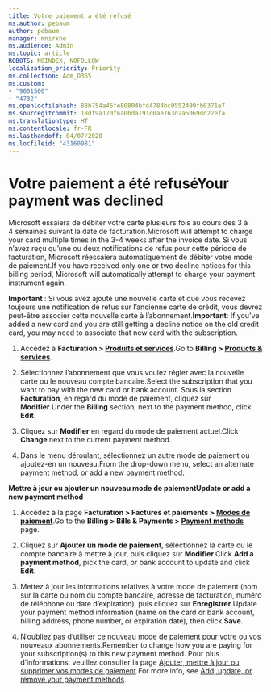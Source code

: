 ```yaml
---
title: Votre paiement a été refusé
ms.author: pebaum
author: pebaum
manager: mnirkhe
ms.audience: Admin
ms.topic: article
ROBOTS: NOINDEX, NOFOLLOW
localization_priority: Priority
ms.collection: Adm_O365
ms.custom:
- "9001506"
- "4732"
ms.openlocfilehash: 88b754a45fe80804bfd4784bc0552499fb0371e7
ms.sourcegitcommit: 18df9a170f6a0bda191c0ae763d2a5069dd22efa
ms.translationtype: HT
ms.contentlocale: fr-FR
ms.lasthandoff: 04/07/2020
ms.locfileid: "43160981"
---
```

# <a name="your-payment-was-declined"></a><span data-ttu-id="7d6b4-102">Votre paiement a été refusé</span><span class="sxs-lookup"><span data-stu-id="7d6b4-102">Your payment was declined</span></span>

<span data-ttu-id="7d6b4-103">Microsoft essaiera de débiter votre carte plusieurs fois au cours des 3 à 4 semaines suivant la date de facturation.</span><span class="sxs-lookup"><span data-stu-id="7d6b4-103">Microsoft will attempt to charge your card multiple times in the 3-4 weeks after the invoice date.</span></span>  <span data-ttu-id="7d6b4-104">Si vous n’avez reçu qu’une ou deux notifications de refus pour cette période de facturation, Microsoft réessaiera automatiquement de débiter votre mode de paiement.</span><span class="sxs-lookup"><span data-stu-id="7d6b4-104">If you have received only one or two decline notices for this billing period, Microsoft will automatically attempt to charge your payment instrument again.</span></span>  

<span data-ttu-id="7d6b4-105">**Important** : Si vous avez ajouté une nouvelle carte et que vous recevez toujours une notification de refus sur l’ancienne carte de crédit, vous devrez peut-être associer cette nouvelle carte à l’abonnement.</span><span class="sxs-lookup"><span data-stu-id="7d6b4-105">**Important**: If you've added a new card and you are still getting a decline notice on the old credit card, you may need to associate that new card with the subscription.</span></span>

1. <span data-ttu-id="7d6b4-106">Accédez à **Facturation > [Produits et services](https://go.microsoft.com/fwlink/p/?linkid=842054)**.</span><span class="sxs-lookup"><span data-stu-id="7d6b4-106">Go to **Billing > [Products & services](https://go.microsoft.com/fwlink/p/?linkid=842054)**.</span></span>

2. <span data-ttu-id="7d6b4-107">Sélectionnez l’abonnement que vous voulez régler avec la nouvelle carte ou le nouveau compte bancaire.</span><span class="sxs-lookup"><span data-stu-id="7d6b4-107">Select the subscription that you want to pay with the new card or bank account.</span></span> <span data-ttu-id="7d6b4-108">Sous la section **Facturation**, en regard du mode de paiement, cliquez sur **Modifier**.</span><span class="sxs-lookup"><span data-stu-id="7d6b4-108">Under the **Billing** section, next to the payment method, click **Edit**.</span></span>

3. <span data-ttu-id="7d6b4-109">Cliquez sur **Modifier** en regard du mode de paiement actuel.</span><span class="sxs-lookup"><span data-stu-id="7d6b4-109">Click **Change** next to the current payment method.</span></span>

4. <span data-ttu-id="7d6b4-110">Dans le menu déroulant, sélectionnez un autre mode de paiement ou ajoutez-en un nouveau.</span><span class="sxs-lookup"><span data-stu-id="7d6b4-110">From the drop-down menu, select an alternate payment method, or add a new payment method.</span></span>

<span data-ttu-id="7d6b4-111">**Mettre à jour ou ajouter un nouveau mode de paiement**</span><span class="sxs-lookup"><span data-stu-id="7d6b4-111">**Update or add a new payment method**</span></span>

1. <span data-ttu-id="7d6b4-112">Accédez à la page **Facturation > Factures et paiements > [Modes de paiement](https://go.microsoft.com/fwlink/p/?linkid=2018806)**.</span><span class="sxs-lookup"><span data-stu-id="7d6b4-112">Go to the **Billing > Bills & Payments > [Payment methods](https://go.microsoft.com/fwlink/p/?linkid=2018806)** page.</span></span>

2. <span data-ttu-id="7d6b4-113">Cliquez sur **Ajouter un mode de paiement**, sélectionnez la carte ou le compte bancaire à mettre à jour, puis cliquez sur **Modifier**.</span><span class="sxs-lookup"><span data-stu-id="7d6b4-113">Click **Add a payment method**, pick the card, or bank account to update and click **Edit**.</span></span>

3. <span data-ttu-id="7d6b4-114">Mettez à jour les informations relatives à votre mode de paiement (nom sur la carte ou nom du compte bancaire, adresse de facturation, numéro de téléphone ou date d’expiration), puis cliquez sur **Enregistrer**.</span><span class="sxs-lookup"><span data-stu-id="7d6b4-114">Update your payment method information (name on the card or bank account, billing address, phone number, or expiration date), then click **Save**.</span></span>

4. <span data-ttu-id="7d6b4-115">N’oubliez pas d’utiliser ce nouveau mode de paiement pour votre ou vos nouveaux abonnements.</span><span class="sxs-lookup"><span data-stu-id="7d6b4-115">Remember to change how you are paying for your subscription(s) to this new payment method.</span></span> <span data-ttu-id="7d6b4-116">Pour plus d’informations, veuillez consulter la page [Ajouter, mettre à jour ou supprimer vos modes de paiement](https://go.microsoft.com/fwlink/?linkid=2118133).</span><span class="sxs-lookup"><span data-stu-id="7d6b4-116">For more info, see [Add, update, or remove your payment methods](https://go.microsoft.com/fwlink/?linkid=2118133).</span></span> 
